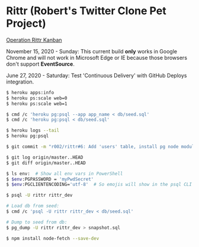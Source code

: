 # Rittr (Robert's Twitter Clone Pet Project)

[Operation Rittr Kanban](https://github.com/r002/rittr/projects/2)

November 15, 2020 - Sunday: This current build **only** works in Google Chrome and will not
work in Microsoft Edge or IE because those browsers don't support **EventSource**.

June 27, 2020 - Saturday: Test 'Continuous Delivery' with GitHub Deploys integration.

```sh
$ heroku apps:info
$ heroku ps:scale web=0
$ heroku ps:scale web=1

$ cmd /c 'heroku pg:psql --app app_name < db/seed.sql'
$ cmd /c 'heroku pg:psql < db/seed.sql'

$ heroku logs --tail
$ heroku pg:psql

$ git commit -m "r002/rittr#6: Add 'users' table, install pg node module, attach pg add-on to Heroku."

$ git log origin/master..HEAD
$ git diff origin/master..HEAD

$ ls env:  # Show all env vars in PowerShell
$ $env:PGPASSWORD = 'myPwdSecret'
$ $env:PGCLIENTENCODING='utf-8'  # So emojis will show in the psql CLI for "select * from edicts;"

$ psql -U rittr rittr_dev

# Load db from seed:
$ cmd /c 'psql -U rittr rittr_dev < db/seed.sql'

# Dump to seed from db:
$ pg_dump -U rittr rittr_dev > snapshot.sql

$ npm install node-fetch --save-dev

```